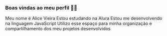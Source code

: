 ### Boas vindas ao meu perfil 💙💙
Meu nome é Alice Vieira
Estou estudando na Alura
Estou me desenvolvendo na linguagem JavaScript
Utilizo esse espaço para minha organização e compartilhamento dos meu projetos desenvolvidos
